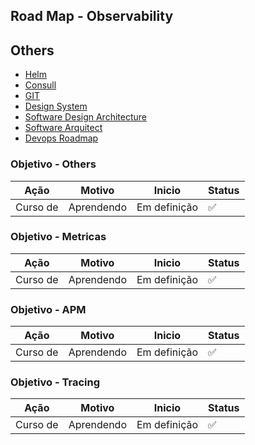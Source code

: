## Road Map - Observability

## Others
  - [Helm](https://github.com/badtuxx/DescomplicandoHelm)
  - [Consull](https://www.hashicorp.com/certification/consul-associate)
  - [GIT]()
  - [Design System](https://roadmap.sh/design-system)
  - [Software Design Architecture](https://roadmap.sh/software-design-architecture)
  - [Software Arquitect](https://roadmap.sh/software-architect)
  - [Devops Roadmap](https://roadmap.sh/devops)

  
###  Objetivo - Others 
  
| Ação | Motivo | Inicio |Status |
| ---- | ------ | ------ | ----- |
| Curso de | Aprendendo | Em definição | :white_check_mark: |
  
###  Objetivo - Metricas 
  
| Ação | Motivo | Inicio |Status |
| ---- | ------ | ------ | ----- |
| Curso de | Aprendendo | Em definição | :white_check_mark: |
  
###  Objetivo - APM
  
| Ação | Motivo | Inicio |Status |
| ---- | ------ | ------ | ----- |
| Curso de | Aprendendo | Em definição | :white_check_mark: |
  
###  Objetivo - Tracing
  
| Ação | Motivo | Inicio |Status |
| ---- | ------ | ------ | ----- |
| Curso de | Aprendendo | Em definição | :white_check_mark: |
  
